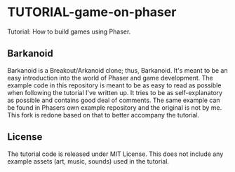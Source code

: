# TUTORIAL-game-on-phaser
Tutorial: How to build games using Phaser.

## Barkanoid
Barkanoid is a Breakout/Arkanoid clone; thus, Barkanoid. It's meant to be an easy introduction into the world of Phaser and game development. The example code in this repository is meant to be as easy to read as possible when following the tutorial I've written up. It tries to be as self-explanatory as possible and contains good deal of comments. The same example can be found in Phasers own example repository and the original is not by me. This fork is redone based on that to better accompany the tutorial.

## License
The tutorial code is released under MIT License. This does not include any example assets (art, music, sounds) used in the tutorial.
